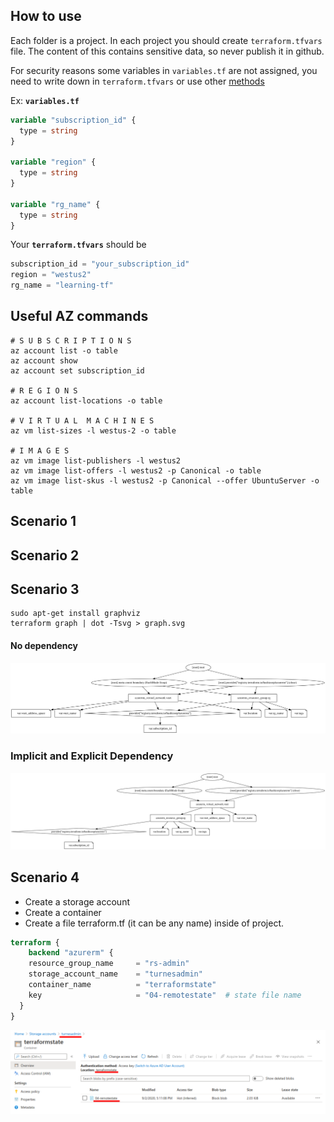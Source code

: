 

## How to use
Each folder is a project. In each project you should create `terraform.tfvars` file. The content of this contains sensitive data, so never publish it in github.

For security reasons some variables in `variables.tf` are not assigned, you need to write down in `terraform.tfvars` or use other [methods](https://www.terraform.io/docs/configuration/variables.html#assigning-values-to-root-module-variables)

Ex:
**`variables.tf`**
``` terraform
variable "subscription_id" {
  type = string  
}

variable "region" {
  type = string
}

variable "rg_name" {
  type = string
}
```
Your **`terraform.tfvars`** should be

``` terraform
subscription_id = "your_subscription_id"
region = "westus2"
rg_name = "learning-tf"

```



## Useful AZ commands

```
# S U B S C R I P T I O N S
az account list -o table
az account show
az account set subscription_id

# R E G I O N S
az account list-locations -o table

# V I R T U A L  M A C H I N E S
az vm list-sizes -l westus-2 -o table

# I M A G E S
az vm image list-publishers -l westus2
az vm image list-offers -l westus2 -p Canonical -o table
az vm image list-skus -l westus2 -p Canonical --offer UbuntuServer -o table

```



## Scenario 1
## Scenario 2
## Scenario 3
```
sudo apt-get install graphviz
terraform graph | dot -Tsvg > graph.svg
```
#### No dependency
![No dependency](03-dependencies/no-dependency/graph.svg)
### Implicit and Explicit Dependency
![Implicit and Explicit Dependency](03-dependencies/explicit_dependency/graph.svg)

## Scenario 4
* Create a storage account
* Create a container
* Create a file terraform.tf (it can be any name) inside of project.

``` terraform
terraform {
    backend "azurerm" {
    resource_group_name     = "rs-admin"
    storage_account_name    = "turnesadmin"
    container_name          = "terraformstate"
    key                     = "04-remotestate"  # state file name
  }
}
```
![Implicit and Explicit Dependency](images/04-remote-state.png)
